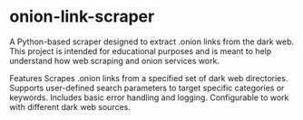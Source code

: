 # onion-link-scraper
A Python-based scraper designed to extract .onion links from the dark web. This project is intended for educational purposes and is meant to help understand how web scraping and onion services work.

Features
Scrapes .onion links from a specified set of dark web directories.
Supports user-defined search parameters to target specific categories or keywords.
Includes basic error handling and logging.
Configurable to work with different dark web sources.
